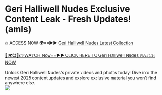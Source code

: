 # Geri Halliwell Nudes Exclusive Content Leak - Fresh Updates! (amis)

🔥 ACCESS NOW 🌍==►► <a href="https://tinyurl.com/yc657z5k" rel="nofollow">Geri Halliwell Nudes Latest Collection</a>
<br><br>
[🔴🌍📺📱👉WA𝚃CH Now==►► CLICK HERE TO Geri Halliwell Nudes 𝚆𝙰𝚃𝙲𝙷 NOW](https://tinyurl.com/yc657z5k)
<br><br>
Unlock Geri Halliwell Nudes's private videos and photos today! Dive into the newest 2025 content updates and explore exclusive material you won’t find anywhere else.
<br>
<a href="https://tinyurl.com/yc657z5k" rel="nofollow" data-target="animated-image.originalLink"><img src="https://camo.githubusercontent.com/8a4f000d20f83aca3bf7ec5f350d767afa0574a8a352519fd8cfa583a6f93a33/68747470733a2f2f692e696d6775722e636f6d2f644a486b345a712e676966" data-canonical-src="https://i.imgur.com/dJHk4Zq.gif" style="max-width: 100%; display: inline-block;" data-target="animated-image.originalImage"></a>
<br>
